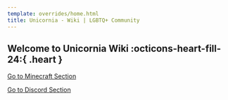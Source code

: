 ```yaml
---
template: overrides/home.html
title: Unicornia - Wiki | LGBTQ+ Community
---
```


## Welcome to Unicornia Wiki :octicons-heart-fill-24:{ .heart }


[Go to Minecraft Section](/minecraft)

[Go to Discord Section](/discord)